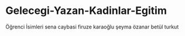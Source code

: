 ﻿# Gelecegi-Yazan-Kadinlar-Egitim 
Öğrenci İsimleri
sena caybasi
firuze karaoğlu
şeyma özanar
betül turkut